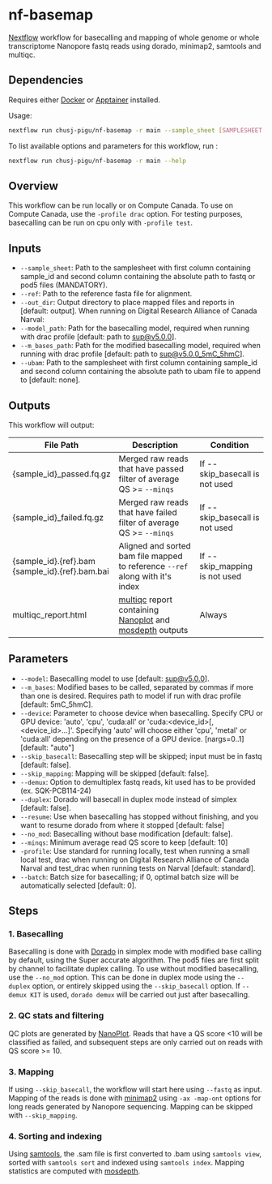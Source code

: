 # nf-basemap

[Nextflow] workflow for basecalling and mapping of whole genome or whole transcriptome Nanopore fastq reads using dorado, minimap2, samtools and multiqc.

## Dependencies

Requires either [Docker] or [Apptainer] installed.

Usage:

```sh
nextflow run chusj-pigu/nf-basemap -r main --sample_sheet [SAMPLESHEET.csv] [--ref REF_GENOME] [OPTIONS]
```

To list available options and parameters for this workflow, run :

``` sh
nextflow run chusj-pigu/nf-basemap -r main --help
```

## Overview

This workflow can be run locally or on Compute Canada. To use on Compute Canada, use the `-profile drac` option. For testing purposes, basecalling can be run on cpu only with `-profile test`.

## Inputs

- `--sample_sheet`: Path to the samplesheet with first column containing sample_id and second column containing the absolute path to fastq or pod5 files (MANDATORY).
- `--ref`: Path to the reference fasta file for alignment.
- `--out_dir`: Output directory to place mapped files and reports in [default: output].
When running on Digital Research Alliance of Canada Narval:
- `--model_path`: Path for the basecalling model, required when running with drac profile [default: path to sup@v5.0.0].
- `--m_bases_path`: Path for the modified basecalling model, required when running with drac profile [default: path to sup@v5.0.0_5mC_5hmC].
- `--ubam`: Path to the samplesheet with first column containing sample_id and second column containing the absolute path to ubam file to append to [default: none].

## Outputs

This workflow will output:

| File Path             | Description | Condition        |
| --------------------- | ----------- | ---------------- |
| {sample_id}_passed.fq.gz | Merged raw reads that have passed filter of average QS >= `--minqs` | If --skip_basecall is not used |
| {sample_id}_failed.fq.gz | Merged raw reads that have failed filter of average QS >= `--minqs` | If --skip_basecall is not used |
| {sample_id}.{ref}.bam<br>{sample_id}.{ref}.bam.bai | Aligned and sorted bam file mapped to reference `--ref` along with it's index | If --skip_mapping is not used |
| multiqc_report.html | [multiqc] report containing [Nanoplot] and [mosdepth] outputs | Always |

## Parameters

- `--model`: Basecalling model to use [default: sup@v5.0.0].
- `--m_bases`: Modified bases to be called, separated by commas if more than one is desired. Requires path to model if run with drac profile [default: 5mC_5hmC].
- `--device`: Parameter to choose device when basecalling. Specify CPU or GPU device: 'auto', 'cpu', 'cuda:all' or 'cuda:<device_id>[,<device_id>...]'. Specifying 'auto' will choose either 'cpu', 'metal' or 'cuda:all' depending on the presence of a GPU device. [nargs=0..1] [default: "auto"]
- `--skip_basecall`: Basecalling step will be skipped; input must be in fastq [default: false].
- `--skip_mapping`: Mapping will be skipped [default: false].
- `--demux`: Option to demultiplex fastq reads, kit used has to be provided (ex. SQK-PCB114-24)
- `--duplex`: Dorado will basecall in duplex mode instead of simplex [default: false].
- `--resume`: Use when basecalling has stopped without finishing, and you want to resume dorado from where it stopped [default: false]
- `--no_mod`: Basecalling without base modification [default: false].
- `--minqs`: Minimum average read QS score to keep [default: 10]
- `-profile`: Use standard for running locally, test when running a small local test, drac when running on Digital Research Alliance of Canada Narval and test_drac when running tests on Narval [default: standard].
- `--batch`: Batch size for basecalling; if 0, optimal batch size will be automatically selected [default: 0].

## Steps

### 1. Basecalling

Basecalling is done with [Dorado] in simplex mode with modified base calling by default, using the Super accurate algorithm. The pod5 files are first split by channel to facilitate duplex calling. To use without modified basecalling, use the `--no_mod` option. This can be done in duplex mode using the `--duplex` option, or entirely skipped using the `--skip_basecall` option.
If `--demux KIT` is used, `dorado demux` will be carried out just after basecalling.

### 2. QC stats and filtering

QC plots are generated by [NanoPlot]. Reads that have a QS score <10 will be classified as failed, and subsequent steps are only carried out on reads with QS score >= 10.

### 3. Mapping

If using `--skip_basecall`, the workflow will start here using `--fastq` as input. Mapping of the reads is done with [minimap2] using `-ax -map-ont` options for long reads generated by Nanopore sequencing. Mapping can be skipped with `--skip_mapping`.

### 4. Sorting and indexing

Using [samtools], the .sam file is first converted to .bam using `samtools view`, sorted with `samtools sort` and indexed using `samtools index`. Mapping statistics are computed with [mosdepth].

[Docker]: https://www.docker.com
[Apptainer]: https://apptainer.org
[Nextflow]: https://www.nextflow.io/docs/latest/index.html
[Dorado]: https://github.com/nanoporetech/dorado
[minimap2]: https://lh3.github.io/minimap2/minimap2.html
[samtools]: http://www.htslib.org
[multiqc]: https://multiqc.info
[mosdepth]: https://github.com/brentp/mosdepth
[NanoPlot]: https://github.com/wdecoster/NanoPlot
